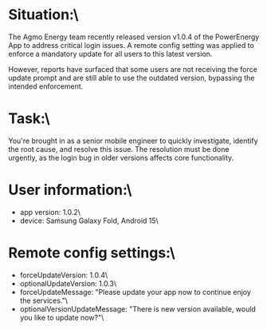 # Situation:\
The Agmo Energy team recently released version v1.0.4 of the PowerEnergy App to address critical login issues. A remote config setting was applied to enforce a mandatory update for all users to this latest version.

However, reports have surfaced that some users are not receiving the force update prompt and are still able to use the outdated version, bypassing the intended enforcement.

# Task:\
You're brought in as a senior mobile engineer to quickly investigate, identify the root cause, and resolve this issue. The resolution must be done urgently, as the login bug in older versions affects core functionality.

# User information:\
- app version: 1.0.2\
- device: Samsung Galaxy Fold, Android 15\\

# Remote config settings:\
- forceUpdateVersion: 1.0.4\
- optionalUpdateVersion: 1.0.3\
- forceUpdateMessage: "Please update your app now to continue enjoy the services."\
- optionalVersionUpdateMessage: "There is new version available, would you like to update now?"\
